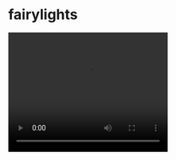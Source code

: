 # fairylights

<video width="320" height="240" controls>
  <source src="out.mp4" type="video/mp4">
</video>
